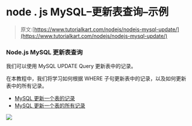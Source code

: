 # node . js MySQL–更新表查询–示例

> 原文:[https://www.tutorialkart.com/nodejs/nodejs-mysql-update/](https://www.tutorialkart.com/nodejs/nodejs-mysql-update/)

### Node.js MySQL 更新表查询

我们可以使用 MySQL UPDATE Query 更新表中的记录。

在本教程中，我们将学习如何根据 WHERE 子句更新表中的记录，以及如何更新表中的所有记录。

*   [MySQL 更新一个表的记录](#Nodejs-MySQL-UPDATE-Table)
*   [MySQL 更新一个表的所有记录](#Nodejs-MySQL-UPDATE-All-Records-of-Table)

[![](../Images/925da31b32d6bc3827932f6c8afb11bb.png)](https://www.tutorialkart.com/)